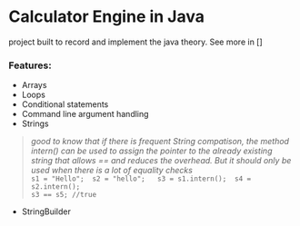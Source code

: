 # Calculator Engine in Java
project built to record and implement the java theory. See more in []

### Features: 
+ Arrays 
+ Loops 
+ Conditional statements
+ Command line argument handling
+ Strings    
> <em> good to know that if there is frequent String compatison, the method intern() can be used to assign the pointer to the already existing string that allows == and reduces the overhead. But it should only be used when there is a lot of equality checks </em><br>
```s1 = "Hello";  s2 = "hello";   s3 = s1.intern();  s4 = s2.intern();``` <br>  ```s3 == s5; //true```
+ StringBuilder
